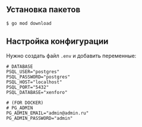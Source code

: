 ## Установка пакетов

    $ go mod download

## Настройка конфигурации
Нужно создать файл `.env` и добавить переменные:

    # DATABASE
    PSQL_USER="postgres"
    PSQL_PASSWORD="postgres"
    PSQL_HOST="localhost"
    PSQL_PORT="5432"
    PSQL_DATABASE="xenforo"

    # (FOR DOCKER)
    # PG_ADMIN
    PG_ADMIN_EMAIL="admin@admin.ru"
    PG_ADMIN_PASSWORD="admin"